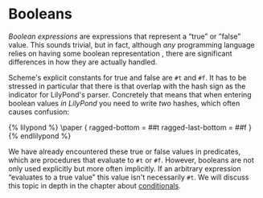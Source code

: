 # Booleans

*Boolean expressions* are expressions that represent a “true” or ”false” value.
This sounds trivial, but in fact, although *any* programming language relies on
having some boolean representation , there are significant differences in how
they are actually handled.

Scheme's explicit constants for true and false are `#t` and `#f`.  It has to be
stressed in particular that there is that overlap with the hash sign as the
indicator for LilyPond's parser.  Concretely that means that when entering
boolean values *in LilyPond* you need to write *two* hashes, which often causes
confusion:

{% lilypond %}
\paper {
  ragged-bottom = ##t
  ragged-last-bottom = ##f
}
{% endlilypond %}

We have already encountered these true or false values in predicates, which are
procedures that evaluate to `#t` or `#f`.  However, booleans are not only used
explicitly but more often implicitly. If an arbitrary expression “evaluates to a
true value” this value isn't necessarily `#t`. We will discuss this topic in
depth in the chapter about [conditionals](../conditionals.html).
